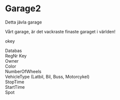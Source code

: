 # Garage2
Detta jävla garage

Vårt garage, är det vackraste finaste garaget i världen!

okey

Databas </br>
RegNr Key</br>
Owner</br>
Color</br>
NumberOfWheels</br>
VehicleType (Latbil, Bil, Buss, Motorcykel)</br>
StopTime</br>
StartTime</br>
Spot</br>
